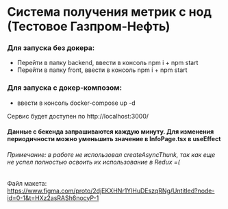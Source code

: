 # Система получения метрик с нод (Тестовое Газпром-Нефть)


### Для запуска без докера:

- Перейти в папку backend, ввести в консоль npm i + npm start 
- Перейти в папку front, ввести в консоль npm i + npm start 


### Для запуска с докер-композом:
- ввести в консоль docker-compose up -d 

Сервис будет доступен по http://localhost:3000/

#### Данные с бекенда запрашиваются каждую минуту. Для изменения периодичности можно уменьшить значение в InfoPage.tsx в useEffect

###### Примечание: в работе не использовал createAsyncThunk, так как еще не успел полностью освоить их использование в Redux =(

Файл макета: https://www.figma.com/proto/2djEKXHNr1YlHuDEszqRNg/Untitled?node-id=0-1&t=HXz2asRASh6nocyP-1